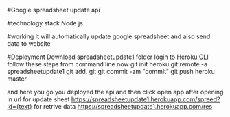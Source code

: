 #Google spreadsheet update api 

#technology stack
Node js

#working
  It will automatically update google spreadsheet and also send data to website
  
  
 #Deployment
 Download spreadsheetupdate1 folder
 login to [Heroku CLI](https://devcenter.heroku.com/articles/heroku-cli)
 follow these steps from command line now
 git init
 heroku git:remote -a spreadsheetupdate1
 git add.
 git git commit -am "commit"
 git push heroku master
 
 and here you go you deployed the api and then click open app
 after opening in url
 for update sheet
 https://spreadsheetupdate1.herokuapp.com/spreed?id={text}
 for retrive data 
 https://spreadsheetupdate1.herokuapp.com/res
